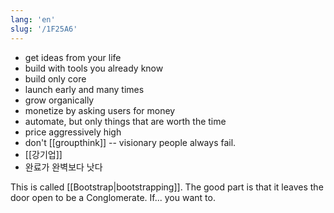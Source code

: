 ```yaml
---
lang: 'en'
slug: '/1F25A6'
---
```


- get ideas from your life
- build with tools you already know
- build only core
- launch early and many times
- grow organically
- monetize by asking users for money
- automate, but only things that are worth the time
- price aggressively high
- don't [[groupthink]] -- visionary people always fail.
- [[강기업]]
- 완료가 완벽보다 낫다

This is called [[Bootstrap|bootstrapping]]. The good part is that it leaves the door open to be a Conglomerate. If... you want to.
